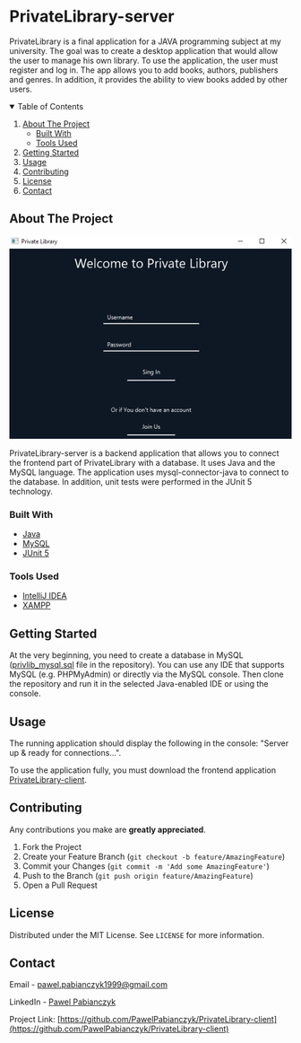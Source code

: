 # PrivateLibrary-server
PrivateLibrary is a final application for a JAVA programming subject at my university. The goal was to create a desktop application that would allow the user to manage his own library. To use the application, the user must register and log in. The app allows you to add books, authors, publishers and genres. In addition, it provides the ability to view books added by other users.

<details open="open">
  <summary>Table of Contents</summary>
  <ol>
    <li>
      <a href="#about-the-project">About The Project</a>
      <ul>
        <li><a href="#built-with">Built With</a></li>
        <li><a href="#tools-used">Tools Used</a></li>
      </ul>
    </li>
    <li>
      <a href="#getting-started">Getting Started</a>
    </li>
    <li><a href="#usage">Usage</a></li>
    <li><a href="#contributing">Contributing</a></li>
    <li><a href="#license">License</a></li>
    <li><a href="#contact">Contact</a></li>
  </ol>
</details>

## About The Project

![Main Page](/images/01.png)

PrivateLibrary-server is a backend application that allows you to connect the frontend part of PrivateLibrary with a database. It uses Java and the MySQL language. The application uses mysql-connector-java to connect to the database. In addition, unit tests were performed in the JUnit 5 technology.

### Built With
* [Java](https://www.java.com/pl/)
* [MySQL](https://www.mysql.com/)
* [JUnit 5](https://junit.org/junit5/)

### Tools Used
* [IntelliJ IDEA](https://www.jetbrains.com/idea/)
* [XAMPP](https://www.apachefriends.org/pl/index.html)

## Getting Started
At the very beginning, you need to create a database in MySQL ([privlib_mysql.sql](https://github.com/PawelPabianczyk/PrivateLibrary-server/blob/main/database/privlib_mysql.sql) file in the repository). You can use any IDE that supports MySQL (e.g. PHPMyAdmin) or directly via the MySQL console. Then clone the repository and run it in the selected Java-enabled IDE or using the console.

## Usage

The running application should display the following in the console: "Server up & ready for connections...".

To use the application fully, you must download the frontend application [PrivateLibrary-client](https://github.com/PawelPabianczyk/PrivateLibrary-client).

## Contributing

Any contributions you make are **greatly appreciated**.

1. Fork the Project
2. Create your Feature Branch (`git checkout -b feature/AmazingFeature`)
3. Commit your Changes (`git commit -m 'Add some AmazingFeature'`)
4. Push to the Branch (`git push origin feature/AmazingFeature`)
5. Open a Pull Request

## License

Distributed under the MIT License. See `LICENSE` for more information.

## Contact

Email - pawel.pabianczyk1999@gmail.com

LinkedIn - [Pawel Pabianczyk](https://www.linkedin.com/in/pawe%C5%82-pabia%C5%84czyk-a32693171/)

Project Link: [https://github.com/PawelPabianczyk/PrivateLibrary-client](https://github.com/PawelPabianczyk/PrivateLibrary-client)

